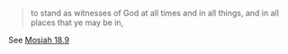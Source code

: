 > to stand as witnesses of God at all times and in all things, and in all places that ye may be in,

See [Mosiah 18.9](https://www.churchofjesuschrist.org/study/scriptures/bofm/mosiah/18?id=p9&lang=eng#p9)